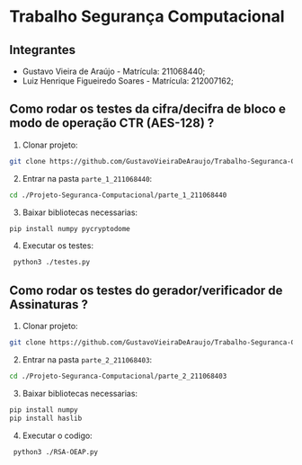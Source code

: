 # Trabalho Segurança Computacional

## Integrantes

- Gustavo Vieira de Araújo - Matrícula: 211068440;
- Luiz Henrique Figueiredo Soares - Matrícula: 212007162;

## Como rodar os testes da cifra/decifra de bloco e modo de operação CTR (AES-128) ?

1. Clonar projeto:

```bash
git clone https://github.com/GustavoVieiraDeAraujo/Trabalho-Seguranca-Computacional.git
```

2. Entrar na pasta `parte_1_211068440`:

```bash
cd ./Projeto-Seguranca-Computacional/parte_1_211068440
```

3. Baixar bibliotecas necessarias:

```bash
pip install numpy pycryptodome
```

4. Executar os testes:

```bash
 python3 ./testes.py
```

## Como rodar os testes do gerador/verificador de Assinaturas ?

1. Clonar projeto:

```bash
git clone https://github.com/GustavoVieiraDeAraujo/Trabalho-Seguranca-Computacional.git
```

2. Entrar na pasta `parte_2_211068403`:

```bash
cd ./Projeto-Seguranca-Computacional/parte_2_211068403
```

3. Baixar bibliotecas necessarias:

```bash
pip install numpy
pip install haslib
```

4. Executar o codigo:

```bash
 python3 ./RSA-OEAP.py
```